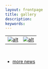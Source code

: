 ```yaml
---
layout: frontpage
title: gallery
description: 
keywords: 
---
```



<table class="wide">
<tr>
  <td class="left">
    <a href="gallery/test.html">
        <img src="gallery/test.png" alt="alt" title="title"/>
    </a>
  </td>
  <td class="right">
    <a href="gallery/test.html">
        <img src="gallery/test.png" alt="alt" title="title"/>
    </a>
  </td>
</tr>
</table>


<br/>
<div class="navbar-centered">
  <div class="navbar-inner-centered">
      <ul class="nav">
          <li><a href="{{ BASE_PATH }}/pages/morenews.html">more news</a></li>
      </ul>
  </div>
</div>




